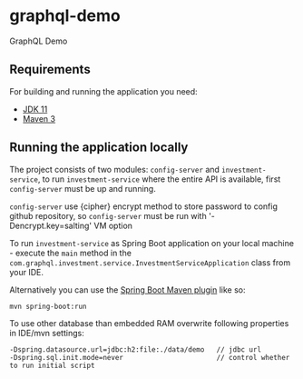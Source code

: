 # graphql-demo

GraphQL Demo

## Requirements

For building and running the application you need:

- [JDK 11](https://jdk.java.net/11/)
- [Maven 3](https://maven.apache.org)

## Running the application locally

The project consists of two modules: `config-server` and `investment-service`, to run `investment-service` where the entire API is available, first `config-server` must be up and running.

`config-server` use {cipher} encrypt method to store password to config github repository, so `config-server` must be run with '-Dencrypt.key=salting' VM option

To run `investment-service` as Spring Boot application on your local machine - execute the `main` method in the `com.graphql.investment.service.InvestmentServiceApplication` class from your IDE.

Alternatively you can use the [Spring Boot Maven plugin](https://docs.spring.io/spring-boot/docs/current/reference/html/build-tool-plugins-maven-plugin.html) like so:

```shell
mvn spring-boot:run
```

To use other database than embedded RAM overwrite following properties in IDE/mvn settings:
```shell
-Dspring.datasource.url=jdbc:h2:file:./data/demo   // jdbc url
-Dspring.sql.init.mode=never                       // control whether to run initial script
```
